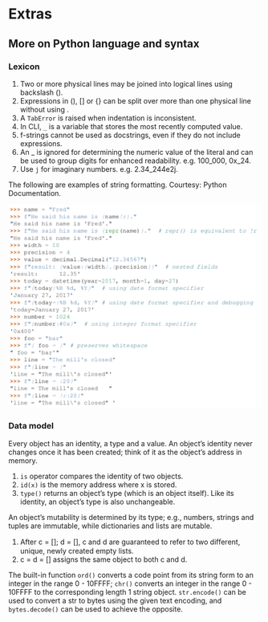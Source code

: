 # Extras

## More on Python language and syntax

### Lexicon

1. Two or more physical lines may be joined into logical lines using backslash (\).
2. Expressions in (), \[] or {} can be split over more than one physical line without using \.
3. A ```TabError``` is raised when indentation is inconsistent.
4. In CLI, ```_``` is a variable that stores the most recently computed value.
5. f-strings cannot be used as docstrings, even if they do not include expressions.
6. An _ is ignored for determining the numeric value of the literal and can be used to group digits for enhanced
readability. e.g. 100_000, 0x_24.
7. Use ```j``` for imaginary numbers. e.g. 2.34_244e2j.

The following are examples of string formatting. Courtesy: Python Documentation.

![Examples of string formatting](/images/string_formatting.png "Examples of string formatting")

### Data model

Every object has an identity, a type and a value. An object’s identity never changes once it has been created; think of it as the object’s address in memory.

1. ```is``` operator compares the identity of two objects.
2. ```id(x)``` is the memory address where x is stored.
3. ```type()``` returns an object’s type (which is an object itself). Like its identity, an object’s type is also unchangeable.

An object’s mutability is determined by its type; e.g., numbers, strings and tuples are immutable, while dictionaries and lists are mutable.

1. After c = \[]; d = \[], c and d are guaranteed to refer to two diﬀerent, unique, newly created empty lists.
2. c = d = \[] assigns the same object to both c and d.

The built-in function ```ord()``` converts a code point from its string form to an integer in the range 0 - 10FFFF; ```chr()``` converts an integer in the range 0 - 10FFFF to the corresponding length 1 string object. ```str.encode()``` can be used to convert a str to bytes using the given text encoding, and ```bytes.decode()``` can be used to achieve the opposite.

